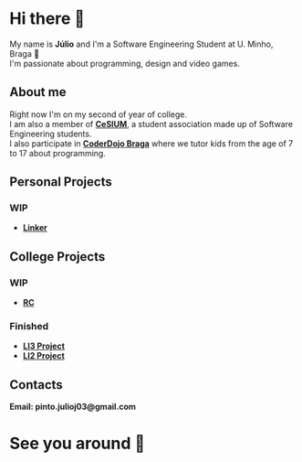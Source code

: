 # Hi there 👋

My name is __Júlio__ and I'm a Software Engineering Student at U. Minho, Braga 👋\
I'm passionate about programming, design and video games.

## About me

Right now I'm on my second of year of college.\
I am also a member of [__CeSIUM__](https://github.com/cesium), a student association made up of Software Engineering students.\
I also participate in [__CoderDojo Braga__](https://coderdojobraga.org) where we tutor kids from the age of 7 to 17 about programming.

## Personal Projects

### WIP
- [__Linker__](https://github.com/JulioJPinto/linker)

## College Projects
### WIP
- [__RC__](https://github.com/JulioJPinto/RC)

### Finished
- [__LI3 Project__](https://github.com/JulioJPinto/li3-project)
- [__LI2 Project__](https://github.com/JulioJPinto/li2-project)

## Contacts

__Email: pinto.julioj03@gmail.com__

# See you around 👋

